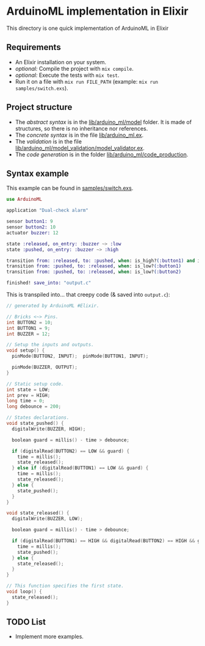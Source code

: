 # ArduinoML implementation in Elixir

This directory is one quick implementation of ArduinoML in Elixir

## Requirements
- An Elixir installation on your system.
- *optional:* Compile the project with ```mix compile```.
- *optional:* Execute the tests with ```mix test```.
- Run it on a file with ```mix run FILE_PATH``` (example: ```mix run samples/switch.exs```).

## Project structure

- The *abstract syntax* is in the [lib/arduino_ml/model](./lib/arduino_ml/model) folder. It is made of structures, so there is no inheritance nor references.
- The *concrete syntax* is in the file [lib/arduino_ml.ex](./lib/arduino_ml.ex).
- The *validation* is in the file [lib/arduino_ml/model_validation/model_validator.ex](./lib/arduino_ml/model_validation/model_validator.ex).
- The *code generation* is in the folder [lib/arduino_ml/code_production](./lib/arduino_ml/code_production).

## Syntax example

This example can be found in [samples/switch.exs](./samples/switch.exs).

```elixir
use ArduinoML

application "Dual-check alarm"

sensor button1: 9
sensor button2: 10
actuator buzzer: 12

state :released, on_entry: :buzzer ~> :low
state :pushed, on_entry: :buzzer ~> :high

transition from: :released, to: :pushed, when: is_high?(:button1) and is_high?(:button2)
transition from: :pushed, to: :released, when: is_low?(:button1)
transition from: :pushed, to: :released, when: is_low?(:button2)

finished! save_into: "output.c"
```

This is transpiled into... that creepy code (& saved into ```output.c```):

```c
// generated by ArduinoML #Elixir.

// Bricks <~> Pins.
int BUTTON2 = 10;
int BUTTON1 = 9;
int BUZZER = 12;

// Setup the inputs and outputs.
void setup() {
  pinMode(BUTTON2, INPUT);  pinMode(BUTTON1, INPUT);

  pinMode(BUZZER, OUTPUT);
}

// Static setup code.
int state = LOW;
int prev = HIGH;
long time = 0;
long debounce = 200;

// States declarations.
void state_pushed() {
  digitalWrite(BUZZER, HIGH);

  boolean guard = millis() - time > debounce;

  if (digitalRead(BUTTON2) == LOW && guard) {
    time = millis();
    state_released();
  } else if (digitalRead(BUTTON1) == LOW && guard) {
    time = millis();
    state_released();
  } else {
    state_pushed();
  }
}

void state_released() {
  digitalWrite(BUZZER, LOW);

  boolean guard = millis() - time > debounce;

  if (digitalRead(BUTTON1) == HIGH && digitalRead(BUTTON2) == HIGH && guard) {
    time = millis();
    state_pushed();
  } else {
    state_released();
  }
}

// This function specifies the first state.
void loop() {
  state_released();
}
```

## TODO List

- Implement more examples.
